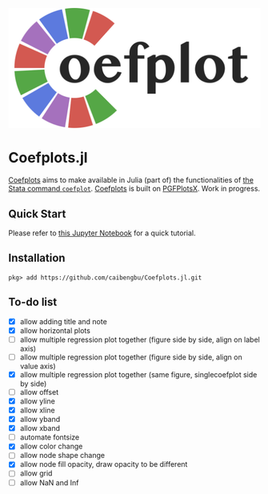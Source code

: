 ![logo](assets/logo.svg)
# Coefplots.jl

[Coefplots](https://github.com/caibengbu/Coefplots.jl) aims to make available in Julia (part of) the functionalities of [the Stata command `coefplot`](http://repec.sowi.unibe.ch/stata/coefplot/getting-started.html). [Coefplots](https://github.com/caibengbu/Coefplots.jl) is built on [PGFPlotsX](https://github.com/KristofferC/PGFPlotsX.jl/tree/ada03510396af592e05b2e382a0c12ce37ee3cc8). Work in progress.

## Quick Start

Please refer to [this Jupyter Notebook](examples/quick_start.ipynb) for a quick tutorial.

## Installation
```
pkg> add https://github.com/caibengbu/Coefplots.jl.git
```
## To-do list
- [x] allow adding title and note
- [x] allow horizontal plots
- [ ] allow multiple regression plot together (figure side by side, align on label axis)
- [ ] allow multiple regression plot together (figure side by side, align on value axis)
- [x] allow multiple regression plot together (same figure, singlecoefplot side by side)
- [ ] allow offset
- [x] allow yline
- [x] allow xline
- [x] allow yband
- [x] allow xband
- [ ] automate fontsize
- [x] allow color change
- [ ] allow node shape change
- [x] allow node fill opacity, draw opacity to be different
- [ ] allow grid
- [ ] allow NaN and Inf
